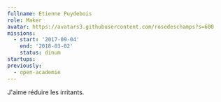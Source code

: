 ```yaml
---
fullname: Etienne Puydebois
role: Maker
avatar: https://avatars3.githubusercontent.com/rosedeschamps?s=600
missions:
  - start: '2017-09-04'
    end: '2018-03-02'
    status: dinum
startups:
previously:
  - open-academie
---
```


J'aime réduire les irritants.
